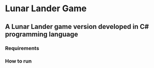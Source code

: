 # Lunar Lander Game

## A Lunar Lander game version developed in C# programming language

### Requirements

### How to run